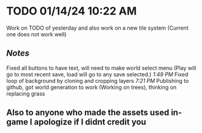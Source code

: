 # TODO 01/14/24 10:22 AM
Work on TODO of yesterday and also work on a new tile system (Current one does not work well)

## *Notes*
Fixed all buttons to have text, will need to make world select menu (Play will go to most recent save, load will go to any save selected.)
*1:49 PM* Fixed loop of background by cloning and cropping layers
*7:21 PM* Publishing to github, got world generation to work (Working on trees), thinking on replacing grass

## Also to anyone who made the assets used in-game I apologize if I didnt credit you